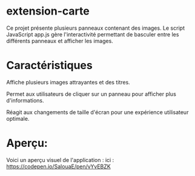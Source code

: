 # extension-carte
Ce projet présente plusieurs panneaux contenant des images. 
Le script JavaScript app.js gère l'interactivité permettant de basculer entre les différents panneaux et afficher les images.

# Caractéristiques
Affiche plusieurs images attrayantes et des titres.

Permet aux utilisateurs de cliquer sur un panneau pour afficher plus d'informations.

Réagit aux changements de taille d'écran pour une expérience utilisateur optimale.

# Aperçu: 
Voici un aperçu visuel de l'application : ici : https://codepen.io/SalouaE/pen/vYvEBZK
